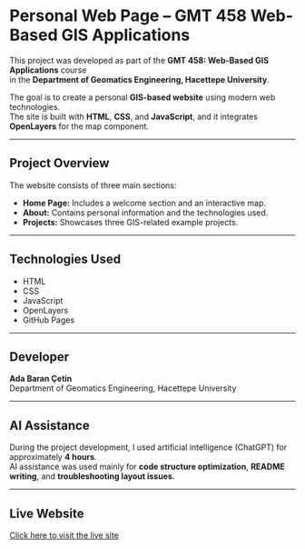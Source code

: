 # Personal Web Page – GMT 458 Web-Based GIS Applications

This project was developed as part of the **GMT 458: Web-Based GIS Applications** course  
in the **Department of Geomatics Engineering, Hacettepe University**.

The goal is to create a personal **GIS-based website** using modern web technologies.  
The site is built with **HTML**, **CSS**, and **JavaScript**, and it integrates **OpenLayers** for the map component.

---

## Project Overview
The website consists of three main sections:
- **Home Page:** Includes a welcome section and an interactive map.  
- **About:** Contains personal information and the technologies used.  
- **Projects:** Showcases three GIS-related example projects.  

---

## Technologies Used
- HTML  
- CSS  
- JavaScript  
- OpenLayers  
- GitHub Pages  

---

## Developer
**Ada Baran Çetin**  
Department of Geomatics Engineering, Hacettepe University  

---

## AI Assistance
During the project development, I used artificial intelligence (ChatGPT) for approximately **4 hours**.  
AI assistance was used mainly for **code structure optimization**, **README writing**, and **troubleshooting layout issues**.  

---

## Live Website
[Click here to visit the live site](https://gmt-458-web-gis.github.io/personal-web-page-AdaBarancetin2210674013/)

